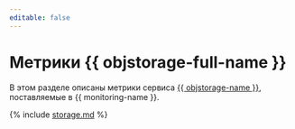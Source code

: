 ```yaml
---
editable: false
---
```


# Метрики {{ objstorage-full-name }}

В этом разделе описаны метрики сервиса [{{ objstorage-name }}](../../storage/), поставляемые в {{ monitoring-name }}.

{% include [storage.md](../../_includes/monitoring/metrics-ref/storage.md) %}
